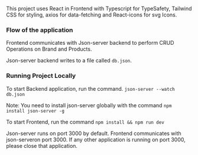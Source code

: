 This project uses React in Frontend with Typescript for TypeSafety, Tailwind CSS for styling, axios for data-fetching and React-icons for svg Icons.

### Flow of the application

Frontend communicates with Json-server backend to perform CRUD Operations on Brand and Products.

Json-server backend writes to a file called `db.json`.

### Running Project Locally

To start Backend application, run the command.
`json-server --watch db.json`

Note: You need to install json-server globally with the command
`npm install json-server -g`

To start Frontend, run the command
`npm install && npm run dev`

Json-server runs on port 3000 by default. Frontend communicates with json-serveron port 3000. If any other application is running on port 3000, please close that application.
